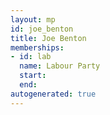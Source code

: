 ```yaml
---
layout: mp
id: joe_benton
title: Joe Benton
memberships:
- id: lab
  name: Labour Party
  start: 
  end: 
autogenerated: true
---
```


